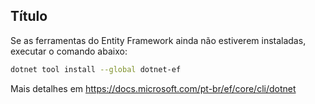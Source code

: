 ## Título

Se as ferramentas do Entity Framework ainda não estiverem instaladas, executar o comando abaixo:
```bash
dotnet tool install --global dotnet-ef
```
Mais detalhes em https://docs.microsoft.com/pt-br/ef/core/cli/dotnet
